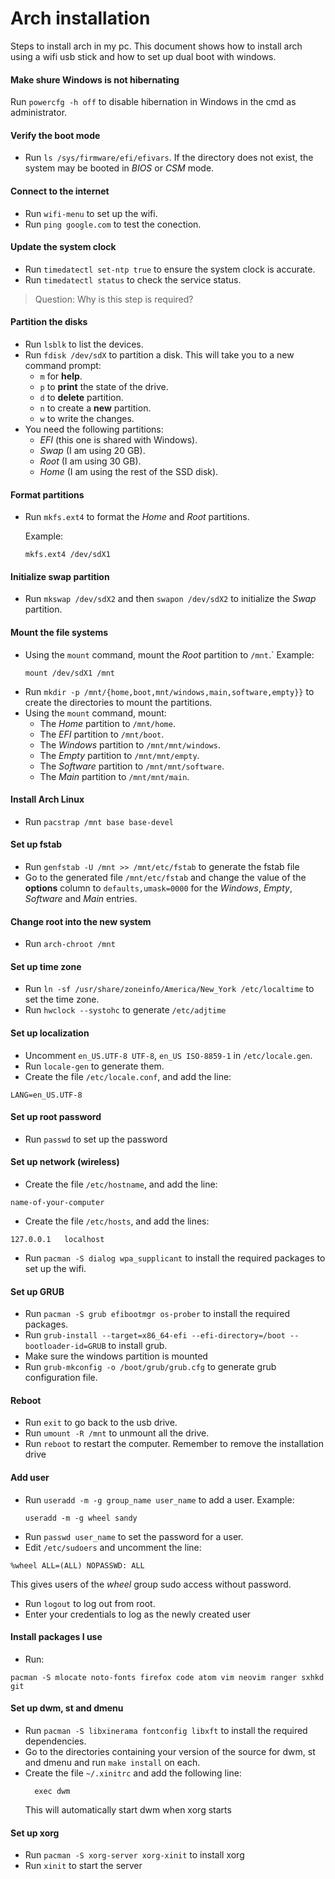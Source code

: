 # Arch installation
Steps to install arch in my pc. This document shows how to install arch using a wifi usb stick and how to set up dual boot with windows.

#### Make shure Windows is not hibernating

Run `powercfg -h off` to disable hibernation in Windows in the cmd as administrator.

#### Verify the boot mode
- Run `ls /sys/firmware/efi/efivars`. If the directory does not exist, the system may be booted in *BIOS* or *CSM* mode.

#### Connect to the internet
- Run `wifi-menu` to set up the wifi. 
- Run `ping google.com` to test the conection.

#### Update the system clock

- Run `timedatectl set-ntp true` to ensure the system clock is accurate.
- Run `timedatectl status` to check the service status.

>Question: Why is this step is required?

#### Partition the disks
- Run `lsblk` to list the devices.
- Run `fdisk /dev/sdX` to partition a disk.
  This will take you to a new command prompt:
    - `m` for **help**.
    - `p` to **print** the state of the drive.
    - `d` to **delete** partition.
    - `n` to create a **new** partition.
    - `w` to write the changes.
- You need the following partitions:
  - *EFI* (this one is shared with Windows).
  - *Swap* (I am using 20 GB).
  - *Root* (I am using 30 GB).
  - *Home* (I am using the rest of the SSD disk).

#### Format partitions
- Run `mkfs.ext4` to format the *Home* and *Root* partitions.

  Example:
  ```
  mkfs.ext4 /dev/sdX1
  ```
  
#### Initialize swap partition
- Run `mkswap /dev/sdX2` and then `swapon /dev/sdX2` to initialize the *Swap* partition.

#### Mount the file systems
- Using the `mount` command, mount the *Root* partition to `/mnt`.`
  Example: 
  ```
  mount /dev/sdX1 /mnt
  ```
- Run `mkdir -p /mnt/{home,boot,mnt/windows,main,software,empty}}` to create the directories to mount the partitions.
- Using the `mount` command, mount:
  - The *Home* partition to `/mnt/home`.
  - The *EFI* partition to `/mnt/boot`.
  - The *Windows* partition to `/mnt/mnt/windows`.
  - The *Empty* partition to `/mnt/mnt/empty`.
  - The *Software* partition to `/mnt/mnt/software`. 
  - The *Main* partition to `/mnt/mnt/main`.
  
#### Install Arch Linux
- Run `pacstrap /mnt base base-devel`

#### Set up fstab
- Run `genfstab -U /mnt >> /mnt/etc/fstab` to generate the fstab file
- Go to the generated file `/mnt/etc/fstab` and change the value of the **options** column to `defaults,umask=0000` for the *Windows*, *Empty*, *Software* and *Main* entries.

#### Change root into the new system
- Run `arch-chroot /mnt`

#### Set up time zone
- Run `ln -sf /usr/share/zoneinfo/America/New_York /etc/localtime` to set the time zone.
- Run `hwclock --systohc` to generate `/etc/adjtime`

#### Set up localization
- Uncomment `en_US.UTF-8 UTF-8`, `en_US ISO-8859-1` in `/etc/locale.gen`.
- Run `locale-gen` to generate them.
- Create the file `/etc/locale.conf`, and add the line:
```
LANG=en_US.UTF-8
```

#### Set up root password
- Run `passwd` to set up the password

#### Set up network (wireless)
- Create the file `/etc/hostname`, and add the line:
```
name-of-your-computer
```
- Create the file `/etc/hosts`, and add the lines:
```
127.0.0.1	localhost
```
- Run `pacman -S dialog wpa_supplicant` to install the required packages to set up the wifi.

#### Set up GRUB
- Run `pacman -S grub efibootmgr os-prober` to install the required packages.
- Run `grub-install --target=x86_64-efi --efi-directory=/boot --bootloader-id=GRUB` to install grub.
- Make sure the windows partition is mounted
- Run `grub-mkconfig -o /boot/grub/grub.cfg` to generate grub configuration file.

#### Reboot
- Run `exit` to go back to the usb drive.
- Run `umount -R /mnt` to unmount all the drive.
- Run `reboot` to restart the computer. Remember to remove the installation drive

#### Add user
- Run `useradd -m -g group_name user_name` to add a user.
  Example:
  ```
  useradd -m -g wheel sandy
  ```
- Run `passwd user_name` to set the password for a user.
- Edit `/etc/sudoers` and uncomment the line:
 ```
 %wheel ALL=(ALL) NOPASSWD: ALL
 ```
 This gives users of the *wheel* group sudo access without password.
- Run `logout` to log out from root.
- Enter your credentials to log as the newly created user

#### Install packages I use
- Run:
```
pacman -S mlocate noto-fonts firefox code atom vim neovim ranger sxhkd git
```

#### Set up dwm, st and dmenu
- Run `pacman -S libxinerama fontconfig libxft` to install the required dependencies.
- Go to the directories containing your version of the source for dwm, st and dmenu and run `make install` on each.
- Create the file `~/.xinitrc` and add the following line:
  ```
    exec dwm
  ```
  This will automatically start dwm when xorg starts

#### Set up xorg
- Run `pacman -S xorg-server xorg-xinit` to install xorg
- Run `xinit` to start the server

